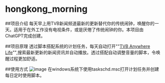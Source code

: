 # hongkong_morning

##项目介绍
每天早上用TVB新闻频道最新的更新替代你的传统闹钟，唤醒你的一天。适用于在外工作没有电视条件，或是厌倦了传统闹钟的你。本项目由ChatGPT完成创建。

##项目原理
透过脚本搭配系统的计划任务，每天自动打开""[TVB Anywhere Life](https://www.youtube.com/@TVBNewsHK)"",搜索最新更新的新闻资讯并自动播放。透过搭配自动调整音量的脚本，令唤醒过程更加舒适。

##使用方式
![image](https://github.com/user-attachments/assets/a87758fb-f2e4-4566-8479-d067cad5da7e)
在windows系统下使用taskschd.msc打开计划任务并创建每日定时使用脚本。
